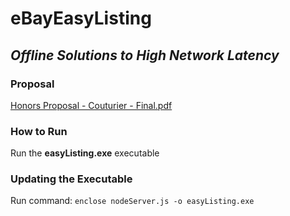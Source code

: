 # eBayEasyListing

<h2><i>Offline Solutions to High Network Latency</i></h2>

<h3>Proposal</h3>
<a href="https://github.com/couturmi/eBayEasyListing/blob/master/Honors%20Proposal%20-%20Couturier%20-%20Final.pdf">Honors Proposal - Couturier - Final.pdf</a>

<h3>How to Run</h3>
<span>Run the <b>easyListing.exe</b> executable</span>

<h3>Updating the Executable</h3>
<span>Run command:</span>
<code>enclose nodeServer.js -o easyListing.exe</code>